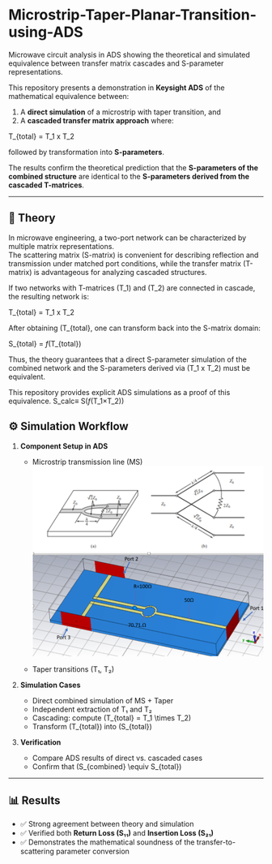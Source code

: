 # Microstrip-Taper-Planar-Transition-using-ADS
Microwave circuit analysis in ADS showing the theoretical and simulated equivalence between transfer matrix cascades and S-parameter representations.


This repository presents a demonstration in **Keysight ADS** of the mathematical equivalence between:  

1. A **direct simulation** of a microstrip with taper transition, and  
2. A **cascaded transfer matrix approach** where:  

T_{total} = T_1 x T_2


followed by transformation into **S-parameters**.  

The results confirm the theoretical prediction that the **S-parameters of the combined structure** are identical to the **S-parameters derived from the cascaded T-matrices**.  

---

## 🧾 Theory  

In microwave engineering, a two-port network can be characterized by multiple matrix representations.  
The scattering matrix (S-matrix) is convenient for describing reflection and transmission under matched port conditions, while the transfer matrix (T-matrix) is advantageous for analyzing cascaded structures.  


If two networks with T-matrices (T_1) and (T_2) are connected in cascade, the resulting network is:  

T_{total} = T_1 x T_2


After obtaining (T_{total}, one can transform back into the S-matrix domain:  

S_{total} = _f_(T_{total})

Thus, the theory guarantees that a direct S-parameter simulation of the combined network and the S-parameters derived via (T_1 x T_2) must be equivalent.  

This repository provides explicit ADS simulations as a proof of this equivalence. 
S_calc≡ S(_f_(T_1​×T_2​))


## ⚙️ Simulation Workflow  

1. **Component Setup in ADS**  
   - Microstrip transmission line (MS)
  ![S-Parameters](https://github.com/samueloladosu37/Wilkinson-Power-Divider-CST-Simulation/blob/main/Wilkinson%20PD.png)
![Design](https://github.com/samueloladosu37/Wilkinson-Power-Divider-CST-Simulation/blob/main/PD%20Design.png)
  
   - Taper transitions (T₁, T₂)  

2. **Simulation Cases**  
   - Direct combined simulation of MS + Taper  
   - Independent extraction of T₁ and T₂  
   - Cascading: compute \(T_{total} = T_1 \times T_2\)  
   - Transform \(T_{total}\) into \(S_{total}\)  

3. **Verification**  
   - Compare ADS results of direct vs. cascaded cases  
   - Confirm that \(S_{combined} \equiv S_{total}\)  

---

## 📊 Results  

- ✅ Strong agreement between theory and simulation  
- ✅ Verified both **Return Loss (S₁₁)** and **Insertion Loss (S₂₁)**  
- ✅ Demonstrates the mathematical soundness of the transfer-to-scattering parameter conversion  
